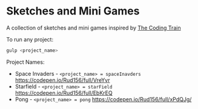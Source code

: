 # Sketches and Mini Games
A collection of sketches and mini games inspired by [The Coding Train](https://www.youtube.com/user/shiffman)

To run any project:
```bash
gulp <project_name>
```

Project Names:
* Space Invaders - `<project_name> = spaceInavders` https://codepen.io/Rud156/full/VreYvr
* Starfield - `<project_name> = starField` https://codepen.io/Rud156/full/EbKrEQ
* Pong - `<project_name> = pong` https://codepen.io/Rud156/full/xPdQJg/
